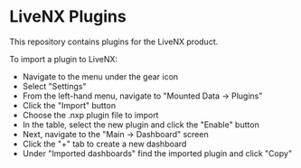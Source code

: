 # LiveNX Plugins


This repository contains plugins for the LiveNX product.

To import a plugin to LiveNX:
* Navigate to the menu under the gear icon
* Select "Settings"
* From the left-hand menu, navigate to "Mounted Data -> Plugins"
* Click the "Import" button
* Choose the .nxp plugin file to import
* In the table, select the new plugin and click the "Enable" button
* Next, navigate to the "Main -> Dashboard" screen
* Click the "+" tab to create a new dashboard
* Under "Imported dashboards" find the imported plugin and click "Copy"

